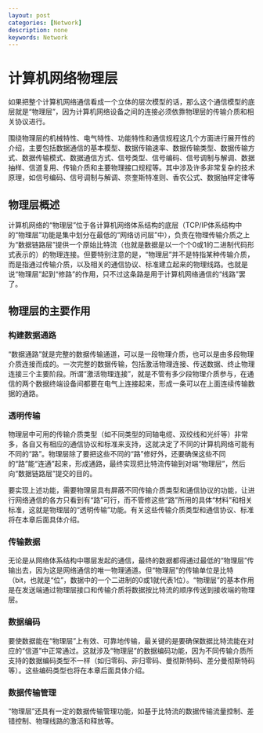 ```yaml
---
layout: post
categories: [Network]
description: none
keywords: Network
---
```

# 计算机网络物理层
如果把整个计算机网络通信看成一个立体的层次模型的话，那么这个通信模型的底层就是“物理层”，因为计算机网络设备之间的连接必须依靠物理层的传输介质和相关协议进行。

围绕物理层的机械特性、电气特性、功能特性和通信规程这几个方面进行展开性的介绍，主要包括数据通信的基本模型、数据传输速率、数据传输类型、数据传输方式、数据传输模式、数据通信方式、信号类型、信号编码、信号调制与解调、数据抽样、信道复用、传输介质和主要物理接口规程等。其中涉及许多非常复杂的技术原理，如信号编码、信号调制与解调、奈奎斯特准则、香农公式、数据抽样定律等

## 物理层概述
计算机网络的“物理层”位于各计算机网络体系结构的底层（TCP/IP体系结构中的“物理层”功能是集中划分在最低的“网络访问层”中），负责在物理传输介质之上为“数据链路层”提供一个原始比特流（也就是数据是以一个个0或1的二进制代码形式表示的）的物理连接。但要特别注意的是，“物理层”并不是特指某种传输介质，而是指通过传输介质，以及相关的通信协议、标准建立起来的物理线路。也就是说“物理层”起到“修路”的作用，只不过这条路是用于计算机网络通信的“线路”罢了。

## 物理层的主要作用

### 构建数据通路
“数据通路”就是完整的数据传输通道，可以是一段物理介质，也可以是由多段物理介质连接而成的。一次完整的数据传输，包括激活物理连接、传送数据、终止物理连接三个主要阶段。所谓“激活物理连接”，就是不管有多少段物理介质参与，在通信的两个数据终端设备间都要在电气上连接起来，形成一条可以在上面连续传输数据的通路。

### 透明传输

物理层中可用的传输介质类型（如不同类型的同轴电缆、双绞线和光纤等）非常多，各自又有相应的通信协议和标准来支持，这就决定了不同的计算机网络可能有不同的“路”。物理层除了要把这些不同的“路”修好外，还要确保这些不同的“路”能“连通”起来，形成通路，最终实现把比特流传输到对端“物理层”，然后向“数据链路层”提交的目的。

要实现上述功能，需要物理层具有屏蔽不同传输介质类型和通信协议的功能，让进行网络通信的各方只看到有“路”可行，而不管修这些“路”所用的具体“材料”和相关标准，这就是物理层的“透明传输”功能。有关这些传输介质类型和通信协议、标准将在本章后面具体介绍。

### 传输数据

无论是从网络体系结构中哪层发起的通信，最终的数据都得通过最低的“物理层”传输出去，因为这是网络通信的唯一物理通道。但“物理层”的传输单位是比特（bit，也就是“位”，数据中的一个二进制的0或1就代表1位）。“物理层”的基本作用是在发送端通过物理层接口和传输介质将数据按比特流的顺序传送到接收端的物理层。

### 数据编码

要使数据能在“物理层”上有效、可靠地传输，最关键的是要确保数据比特流能在对应的“信道”中正常通过。这就涉及“物理层”的数据编码功能，因为不同传输介质所支持的数据编码类型不一样（如归零码、非归零码、曼彻斯特码、差分曼彻斯特码等）。这些编码类型也将在本章后面具体介绍。

### 数据传输管理

“物理层”还具有一定的数据传输管理功能，如基于比特流的数据传输流量控制、差错控制、物理线路的激活和释放等。

